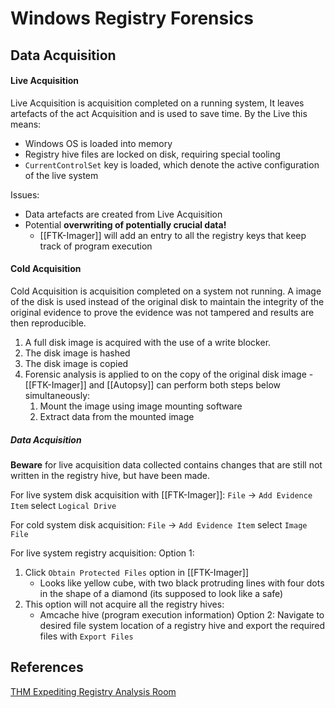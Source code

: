 # Windows Registry Forensics


## Data Acquisition

#### Live Acquisition

Live Acquisition is acquisition completed on a running system, It leaves artefacts of the act Acquisition and is used to save time. By the Live this means:
- Windows OS is loaded into memory
- Registry hive files are locked on disk, requiring special tooling
- `CurrentControlSet` key is loaded, which denote the active configuration of the live system

 Issues:
 - Data artefacts are created from Live Acquisition
 - Potential **overwriting of potentially crucial data!** 
	 - [[FTK-Imager]] will add an entry to all the registry keys that keep track of program execution
 
#### Cold Acquisition

Cold Acquisition is acquisition completed on a system not running. A image of the disk is used instead of the original disk to maintain the integrity of the original evidence to prove the evidence was not tampered and results are then reproducible. 
1. A full disk image is acquired with the use of a write blocker. 
2. The disk image is hashed 
3. The disk image is copied
4. Forensic analysis is applied to on the copy of the original disk image - [[FTK-Imager]] and [[Autopsy]] can perform both steps below simultaneously:
	1. Mount the image using image mounting software
	2. Extract data from the mounted image

##### Data Acquisition

**Beware** for live acquisition data collected contains changes that are still not written in the registry hive, but have been made.

For live system disk acquisition with [[FTK-Imager]]:
`File` -> `Add Evidence Item` select `Logical Drive`

For cold system disk acquisition:
`File` -> `Add Evidence Item` select `Image File`

For live system registry acquisition:
Option 1:
1. Click `Obtain Protected Files` option in [[FTK-Imager]] 
	- Looks like yellow cube, with two black protruding lines with four dots in the shape of a diamond (its supposed to look like a safe)
2. This option will not acquire all the registry hives:
	- Amcache hive (program execution information)
Option 2:
Navigate to desired file system location of a registry hive and export the required files with `Export Files`

## References

[THM Expediting Registry Analysis Room](https://tryhackme.com/r/room/expregistryforensics)
